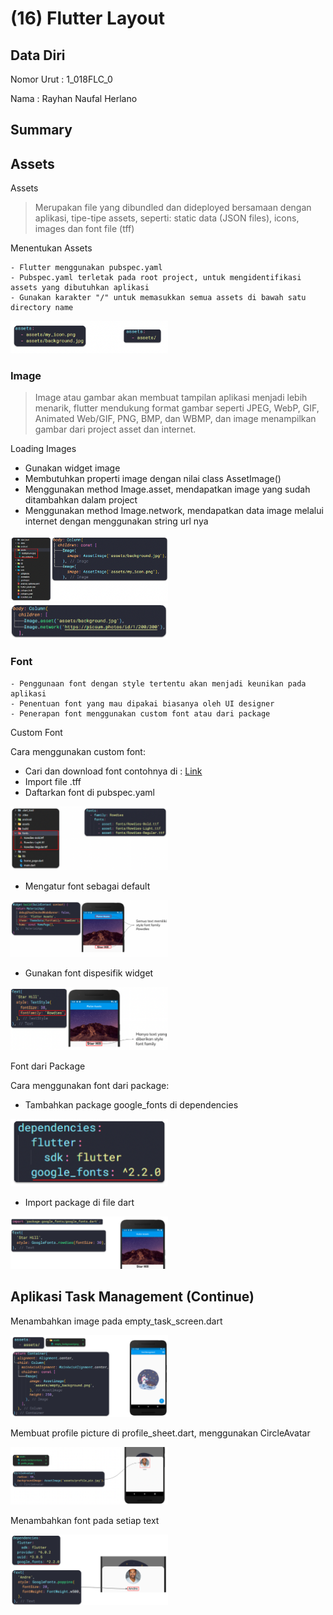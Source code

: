 # (16) Flutter Layout


## Data Diri
Nomor Urut : 1_018FLC_0

Nama : Rayhan Naufal Herlano

## Summary 
## Assets
Assets
>Merupakan file yang dibundled dan dideployed bersamaan dengan aplikasi, tipe-tipe assets, seperti: static data (JSON files), icons, images dan font file (tff)

Menentukan Assets
```
- Flutter menggunakan pubspec.yaml
- Pubspec.yaml terletak pada root project, untuk mengidentifikasi assets yang dibutuhkan aplikasi
- Gunakan karakter "/" untuk memasukkan semua assets di bawah satu directory name
```

<img src="./Screenshot/assets_pubspec.png" width=50% height=50%>

### Image
>Image atau gambar akan membuat tampilan aplikasi menjadi lebih menarik, flutter mendukung format gambar seperti JPEG, WebP, GIF, Animated Web/GIF, PNG, BMP, dan WBMP, dan image menampilkan gambar dari project asset dan internet.

Loading Images
- Gunakan widget image
- Membutuhkan properti image dengan nilai class AssetImage()
- Menggunakan method Image.asset, mendapatkan image yang sudah ditambahkan dalam project
- Menggunakan method Image.network, mendapatkan data image melalui internet dengan menggunakan string url nya

<img src="./Screenshot/loading_image.png" width=50% height=50%>

<img src="./Screenshot/loading_image2.png" width=50% height=50%>

### Font
```
- Penggunaan font dengan style tertentu akan menjadi keunikan pada aplikasi
- Penentuan font yang mau dipakai biasanya oleh UI designer
- Penerapan font menggunakan custom font atau dari package
```

Custom Font

Cara menggunakan custom font:
- Cari dan download font contohnya di : [Link](https://fonts.google.com/)
- Import file .tff
- Daftarkan font di pubspec.yaml

<img src="./Screenshot/import_tff.png" width=50% height=50%>

- Mengatur font sebagai default

<img src="./Screenshot/set_font.png" width=50% height=50%>

- Gunakan font dispesifik widget 

<img src="./Screenshot/use_specific_widget.png" width=50% height=50%>

Font dari Package

Cara menggunakan font dari package:
- Tambahkan package google_fonts di dependencies

<img src="./Screenshot/add_pacakages_gfonts.png" width=50% height=50%>

- Import package di file dart

<img src="./Screenshot/call_fontpackages.png" width=50% height=50%>

## Aplikasi Task Management (Continue)
Menambahkan image pada empty_task_screen.dart

<img src="./Screenshot/add_images.png" width=50% height=50%>

Membuat profile picture di profile_sheet.dart, menggunakan CircleAvatar

<img src="./Screenshot/add_circleavatar.png" width=50% height=50%>

Menambahkan font pada setiap text

<img src="./Screenshot/add_fonts_on_everytext.png" width=50% height=50%>

